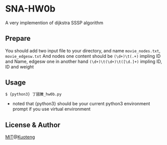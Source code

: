# SNA-HW0b
A very implemention of dijkstra SSSP algorithm

## Prepare
You should add two input file to your directory, and name `movie_nodes.txt`, `movie_edgesw.txt`
And nodes one content should be `(\d+)\t(.+)` impling ID and Name, edgesw one in another hand `(\d+)\t(\d+)\t([\d.]+)` impling ID, ID and weight

## Usage

```sh
$ {python3} 丁國騰_hw0b.py
```

- noted that {python3} should be your current python3 environment prompt if you use virtual environment

## License & Author
[MIT](/LICENSE)@[Kuoteng](https://github.com/rapirent)
